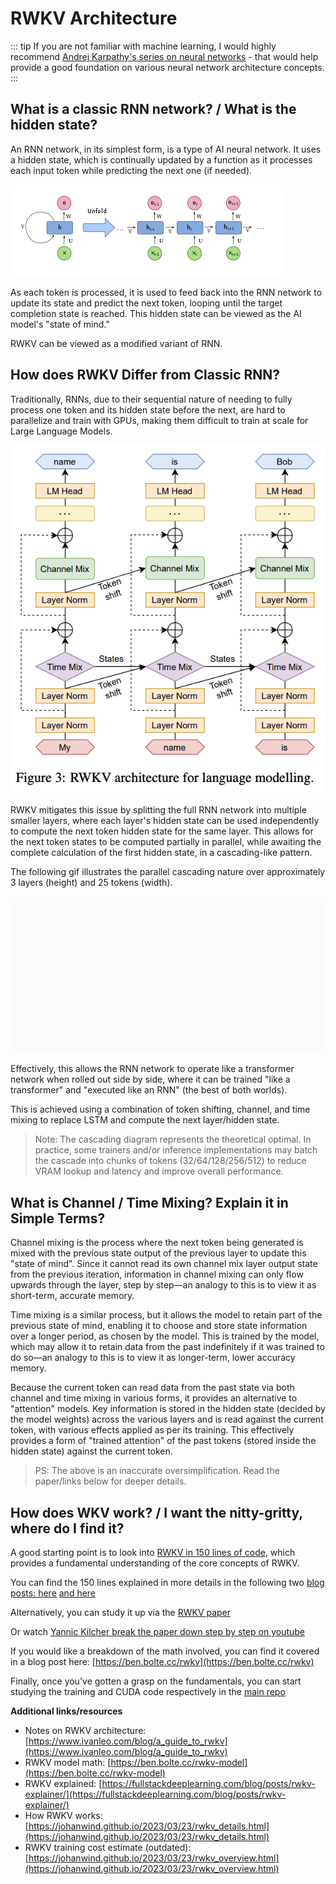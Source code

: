 # RWKV Architecture

::: tip
If you are not familiar with machine learning, I would highly recommend [Andrej Karpathy's series on neural networks](https://www.youtube.com/watch?v=VMj-3S1tku0&list=PLAqhIrjkxbuWI23v9cThsA9GvCAUhRvKZ&ab_channel=AndrejKarpathy) - that would help provide a good foundation on various neural network architecture concepts.
:::

## What is a classic RNN network? / What is the hidden state?

An RNN network, in its simplest form, is a type of AI neural network. It uses a hidden state, which is continually updated by a function as it processes each input token while predicting the next one (if needed).

![Classic RNN diagram](../img/classic-RNN.png)

As each token is processed, it is used to feed back into the RNN network to update its state and predict the next token, looping until the target completion state is reached. This hidden state can be viewed as the AI model's "state of mind."


RWKV can be viewed as a modified variant of RNN.

## How does RWKV Differ from Classic RNN?



Traditionally, RNNs, due to their sequential nature of needing to fully process one token and its hidden state before the next, are hard to parallelize and train with GPUs, making them difficult to train at scale for Large Language Models.

![Diagram showing the flow of the hiddenstates](../img/rwkv-hidden-state-flow.png)

RWKV mitigates this issue by splitting the full RNN network into multiple smaller layers, where each layer's hidden state can be used independently to compute the next token hidden state for the same layer. This allows for the next token states to be computed partially in parallel, while awaiting the complete calculation of the first hidden state, in a cascading-like pattern.

The following gif illustrates the parallel cascading nature over approximately 3 layers (height) and 25 tokens (width).

![Diagram showing the RWKV parallel cascading pattern, in transformer mode, generated via https://jsfiddle.net/buLswgem/31/ ](../img/rwkv-cascading-pattern.gif)

Effectively, this allows the RNN network to operate like a transformer network when rolled out side by side, where it can be trained "like a transformer" and "executed like an RNN" (the best of both worlds). 

This is achieved using a combination of token shifting, channel, and time mixing to replace LSTM and compute the next layer/hidden state.

> Note: The cascading diagram represents the theoretical optimal. In practice, some trainers and/or inference implementations may batch the cascade into chunks of tokens (32/64/128/256/512) to reduce VRAM lookup and latency and improve overall performance.

## What is Channel / Time Mixing? Explain it in Simple Terms?

Channel mixing is the process where the next token being generated is mixed with the previous state output of the previous layer to update this "state of mind". Since it cannot read its own channel mix layer output state from the previous iteration, information in channel mixing can only flow upwards through the layer, step by step—an analogy to this is to view it as short-term, accurate memory.

Time mixing is a similar process, but it allows the model to retain part of the previous state of mind, enabling it to choose and store state information over a longer period, as chosen by the model. This is trained by the model, which may allow it to retain data from the past indefinitely if it was trained to do so—an analogy to this is to view it as longer-term, lower accuracy memory.

Because the current token can read data from the past state via both channel and time mixing in various forms, it provides an alternative to "attention" models. Key information is stored in the hidden state (decided by the model weights) across the various layers and is read against the current token, with various effects applied as per its training. This effectively provides a form of "trained attention" of the past tokens (stored inside the hidden state) against the current token.

> PS: The above is an inaccurate oversimplification. Read the paper/links below for deeper details.

## How does WKV work? / I want the nitty-gritty, where do I find it?

A good starting point is to look into [RWKV in 150 lines of code](https://github.com/BlinkDL/ChatRWKV/blob/main/RWKV_in_150_lines.py), which provides a fundamental understanding of the core concepts of RWKV.

You can find the 150 lines explained in more details in the following two [blog posts: here](https://johanwind.github.io/2023/03/23/rwkv_details.html) [and here](https://github.com/uasi/rwkv-in-150-lines-ex)

Alternatively, you can study it up via the [RWKV paper](https://arxiv.org/abs/2305.13048)

Or watch [Yannic Kilcher break the paper down step by step on youtube](https://www.youtube.com/watch?v=x8pW19wKfXQ&pp=ygUEUldLVg%3D%3D)

If you would like a breakdown of the math involved, you can find it covered in a blog post here: [https://ben.bolte.cc/rwkv](https://ben.bolte.cc/rwkv)

Finally, once you've gotten a grasp on the fundamentals, you can start studying the training and CUDA code respectively in the [main repo](https://github.com/BlinkDL/RWKV-LM)

**Additional links/resources**
- Notes on RWKV architecture: [https://www.ivanleo.com/blog/a_guide_to_rwkv](https://www.ivanleo.com/blog/a_guide_to_rwkv)
- RWKV model math: [https://ben.bolte.cc/rwkv-model](https://ben.bolte.cc/rwkv-model)
- RWKV explained: [https://fullstackdeeplearning.com/blog/posts/rwkv-explainer/](https://fullstackdeeplearning.com/blog/posts/rwkv-explainer/)
- How RWKV works: [https://johanwind.github.io/2023/03/23/rwkv_details.html](https://johanwind.github.io/2023/03/23/rwkv_details.html)
- RWKV training cost estimate (outdated): [https://johanwind.github.io/2023/03/23/rwkv_overview.html](https://johanwind.github.io/2023/03/23/rwkv_overview.html)
